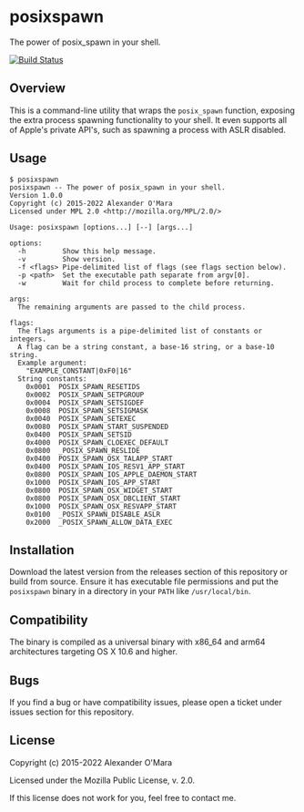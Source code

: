 # posixspawn

The power of posix_spawn in your shell.

[![Build Status](https://github.com/AlexanderOMara/posixspawn/workflows/main/badge.svg?branch=master)](https://github.com/AlexanderOMara/posixspawn/actions?query=workflow%3Amain+branch%3Amaster)


## Overview

This is a command-line utility that wraps the `posix_spawn` function, exposing the extra process spawning functionality to your shell. It even supports all of Apple's private API's, such as spawning a process with ASLR disabled.


## Usage

```
$ posixspawn
posixspawn -- The power of posix_spawn in your shell.
Version 1.0.0
Copyright (c) 2015-2022 Alexander O'Mara
Licensed under MPL 2.0 <http://mozilla.org/MPL/2.0/>

Usage: posixspawn [options...] [--] [args...]

options:
  -h         Show this help message.
  -v         Show version.
  -f <flags> Pipe-delimited list of flags (see flags section below).
  -p <path>  Set the executable path separate from argv[0].
  -w         Wait for child process to complete before returning.

args:
  The remaining arguments are passed to the child process.

flags:
  The flags arguments is a pipe-delimited list of constants or integers.
  A flag can be a string constant, a base-16 string, or a base-10 string.
  Example argument:
    "EXAMPLE_CONSTANT|0xF0|16"
  String constants:
    0x0001  POSIX_SPAWN_RESETIDS
    0x0002  POSIX_SPAWN_SETPGROUP
    0x0004  POSIX_SPAWN_SETSIGDEF
    0x0008  POSIX_SPAWN_SETSIGMASK
    0x0040  POSIX_SPAWN_SETEXEC
    0x0080  POSIX_SPAWN_START_SUSPENDED
    0x0400  POSIX_SPAWN_SETSID
    0x4000  POSIX_SPAWN_CLOEXEC_DEFAULT
    0x0800  _POSIX_SPAWN_RESLIDE
    0x0400  POSIX_SPAWN_OSX_TALAPP_START
    0x0400  POSIX_SPAWN_IOS_RESV1_APP_START
    0x0800  POSIX_SPAWN_IOS_APPLE_DAEMON_START
    0x1000  POSIX_SPAWN_IOS_APP_START
    0x0800  POSIX_SPAWN_OSX_WIDGET_START
    0x0800  POSIX_SPAWN_OSX_DBCLIENT_START
    0x1000  POSIX_SPAWN_OSX_RESVAPP_START
    0x0100  _POSIX_SPAWN_DISABLE_ASLR
    0x2000  _POSIX_SPAWN_ALLOW_DATA_EXEC
```


## Installation

Download the latest version from the releases section of this repository or build from source. Ensure it has executable file permissions and put the `posixspawn` binary in a directory in your `PATH` like `/usr/local/bin`.


## Compatibility

The binary is compiled as a universal binary with x86_64 and arm64 architectures targeting OS X 10.6 and higher.


## Bugs

If you find a bug or have compatibility issues, please open a ticket under issues section for this repository.


## License

Copyright (c) 2015-2022 Alexander O'Mara

Licensed under the Mozilla Public License, v. 2.0.

If this license does not work for you, feel free to contact me.
